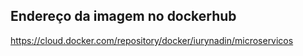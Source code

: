 ## Endereço da imagem no dockerhub

https://cloud.docker.com/repository/docker/iurynadin/microservicos